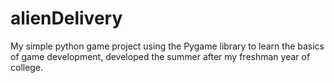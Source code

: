 # alienDelivery
My simple python game project using the Pygame library to learn the basics of game development, developed the summer after my freshman year of college.
